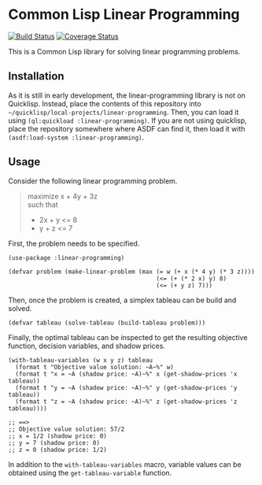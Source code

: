 # Common Lisp Linear Programming
[![Build Status](https://travis-ci.org/neil-lindquist/linear-programming.svg?branch=master)](https://travis-ci.org/neil-lindquist/linear-programming)
[![Coverage Status](https://coveralls.io/repos/github/neil-lindquist/linear-programming/badge.svg?branch=master)](https://coveralls.io/github/neil-lindquist/linear-programming?branch=master)


This is a Common Lisp library for solving linear programming problems.

## Installation
As it is still in early development, the linear-programming library is not on Quicklisp.
Instead, place the contents of this repository into `~/quicklisp/local-projects/linear-programming`.
Then, you can load it using `(ql:quickload :linear-programming)`.
If you are not using quicklisp, place the repository somewhere where ASDF can find it, then load it with `(asdf:load-system :linear-programming)`.

## Usage
Consider the following linear programming problem.
> maximize  x + 4y + 3z  
> such that  
> * 2x + y <= 8  
> * y + z <= 7

First, the problem needs to be specified.
```common-lisp
(use-package :linear-programming)

(defvar problem (make-linear-problem (max (= w (+ x (* 4 y) (* 3 z))))
                                          (<= (+ (* 2 x) y) 8)
                                          (<= (+ y z) 7)))
```
Then, once the problem is created, a simplex tableau can be build and solved.
```common-lisp
(defvar tableau (solve-tableau (build-tableau problem)))
```
Finally, the optimal tableau can be inspected to get the resulting objective function, decision variables, and shadow prices.
```common-lisp
(with-tableau-variables (w x y z) tableau
  (format t "Objective value solution: ~A~%" w)
  (format t "x = ~A (shadow price: ~A)~%" x (get-shadow-prices 'x tableau))
  (format t "y = ~A (shadow price: ~A)~%" y (get-shadow-prices 'y tableau))
  (format t "z = ~A (shadow price: ~A)~%" z (get-shadow-prices 'z tableau))))

;; ==>
;; Objective value solution: 57/2
;; x = 1/2 (shadow price: 0)
;; y = 7 (shadow price: 0)
;; z = 0 (shadow price: 1/2)
```
In addition to the `with-tableau-variables` macro, variable values can be obtained using the `get-tableau-variable` function.
